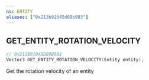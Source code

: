 ```yaml
---
ns: ENTITY
aliases: ["0x213b91045d09b983"]
---
```

## GET_ENTITY_ROTATION_VELOCITY

```c
// 0x213B91045D09B983
Vector3 GET_ENTITY_ROTATION_VELOCITY(Entity entity);
```

Get the rotation velocity of an entity

